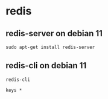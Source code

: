 # redis
## redis-server on debian 11
`sudo apt-get install redis-server`

## redis-cli on debian 11
`redis-cli` 
```
keys *   
```